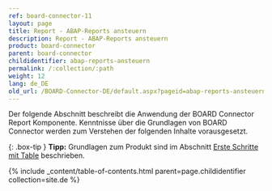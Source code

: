 ```yaml
---
ref: board-connector-11
layout: page
title: Report - ABAP-Reports ansteuern
description: Report - ABAP-Reports ansteuern
product: board-connector
parent: board-connector
childidentifier: abap-reports-ansteuern
permalink: /:collection/:path
weight: 12
lang: de_DE
old_url: /BOARD-Connector-DE/default.aspx?pageid=abap-reports-ansteuern
---
```


Der folgende Abschnitt beschreibt die Anwendung der BOARD Connector Report Komponente. Kenntnisse über die Grundlagen von BOARD Connector werden zum Verstehen der folgenden Inhalte vorausgesetzt.

{: .box-tip }
**Tipp:** Grundlagen zum Produkt sind im Abschnitt [Erste Schritte mit Table](./erste-schritte-mit-table) beschrieben.

{% include _content/table-of-contents.html parent=page.childidentifier collection=site.de %}
